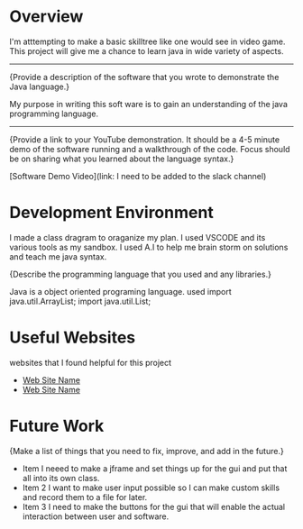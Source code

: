 # Overview

I'm atttempting to make a basic skilltree like one would see in video game. This project will give me a chance to learn java in wide variety of aspects.

-----------------------------------

{Provide a description of the software that you wrote to demonstrate the Java language.}

My purpose in writing this soft ware is to gain an understanding of the java programming language.

-------------------------------------

{Provide a link to your YouTube demonstration. It should be a 4-5 minute demo of the software running and a walkthrough of the code. Focus should be on sharing what you learned about the language syntax.}


[Software Demo Video](link: I need to be added to the slack channel)

# Development Environment

I made a class dragram to oraganize my plan. I used VSCODE and its various tools as my sandbox.
I used A.I to help me brain storm on solutions and teach me java syntax.

{Describe the programming language that you used and any libraries.}

Java is a object oriented programing language.
used
import java.util.ArrayList;
import java.util.List;


# Useful Websites

websites that I found helpful for this project

- [Web Site Name](https://www.w3schools.com/java/default.asp)
- [Web Site Name](https://gemini.google.com/app)

# Future Work

{Make a list of things that you need to fix, improve, and add in the future.}

- Item I neeed to make a jframe and set things up for the gui and put that all into its own class.
- Item 2 I want to make user input possible so I can make custom skills and record them to a file for later.
- Item 3 I need to make the buttons for the gui that will enable the actual interaction between user and software.